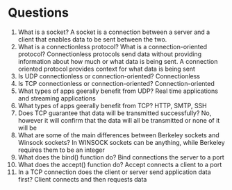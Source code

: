 # Questions

1. What is a socket?
A socket is a connection between a server and a client that enables data to be sent between the two. 
2. What is a connectionless protocol? What is a connection-oriented protocol?
Connectionless protocols send data without providing information about how much or what data is being sent. A connection oriented protocol provides context for what data is being sent
3. Is UDP connectionless or connection-oriented?
Connectionless
4. Is TCP connectionless or connection-oriented?
Connection-oriented
5. What types of apps geerally benefit from UDP?
Real time applications and streaming applications
6. What types of apps geerally benefit from TCP?
HTTP, SMTP, SSH
7. Does TCP guarantee that data will be transmitted successfully?
No, however it will confirm that the data will all be transmitted or none of it will be
8. What are some of the main differences between Berkeley sockets and Winsock sockets?
In WINSOCK sockets can be anything, while Berkeley requires them to be an integer
9. What does the bind() function do?
Bind connections the server to a port
10. What does the accept() function do?
Accept connects a client to a port
11. In a TCP connection does the client or server send application data first?
Client connects and then requests data

